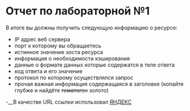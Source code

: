 # Отчет по лабораторной №1

В итоге вы должны получить следующую информацию о ресурсе:
- IP адрес веб сервера
- порт к которому вы обращаетесь
- истинное значение хоста ресурса
- информация о необходимости кэширования
- данные о формате данных которые содержатся в теле ответа
- код ответа и его значение
- протокол по которому осуществлялся запрос
- прочая важная информация содержащаяся в заголовке (копайте глубже и найдёте ~~гематоген~~ золото)

-__В качестве URL ссылки использовал [ЯНДЕКС](https://ya.ru)
